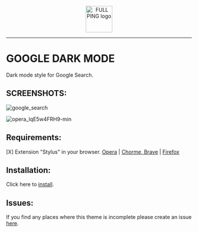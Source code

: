 
<p align="center">
   <img src="https://user-images.githubusercontent.com/48721794/78295480-834b9180-752c-11ea-946d-2b890ad6adf3.png" alt="FULL PING logo" width="72" height="72">
</p>
<hr>


 # GOOGLE DARK MODE

 Dark mode style for Google Search.

 ## SCREENSHOTS:

 ![google_search](https://user-images.githubusercontent.com/48721794/78293929-b80a1980-7529-11ea-9c8a-7c6c7eebf361.png)

![opera_lqE5w4FRH9-min](https://user-images.githubusercontent.com/48721794/78293971-cf490700-7529-11ea-89a8-c5f2c34199c0.png)

## Requirements:

[X] Extension "Stylus" in your browser. [Opera](https://userstyles.org/styles/181892/google-dark-mode-yes) | [Chorme, Brave](https://chrome.google.com/webstore/detail/stylus/clngdbkpkpeebahjckkjfobafhncgmne?hl=es) | [Firefox](https://addons.mozilla.org/es/firefox/addon/styl-us/?src=search)

## Installation:

Click here to [install](https://userstyles.org/styles/181892/google-dark-mode-yes). 

## Issues:

If you find any places where this theme is incomplete please  create an issue [here](https://github.com/MISTU-TEAM/Google-Dark-Mode/issues).

